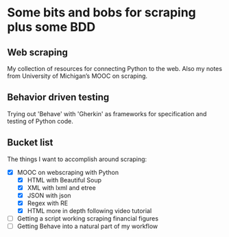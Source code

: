 # Some bits and bobs for scraping <BR> plus some BDD

## Web scraping
My collection of resources for connecting Python to the web. Also my notes from University of Michigan’s MOOC on scraping.

## Behavior driven testing
Trying out 'Behave' with 'Gherkin' as frameworks for specification and testing
of Python code.

## Bucket list
The things I want to accomplish around scraping:

- [x] MOOC on webscraping with Python
	+ [x] HTML with Beautiful Soup
	+ [x] XML with lxml and etree
	+ [x] JSON with json
	+ [x] Regex with RE
	+ [x] HTML more in depth following video tutorial
- [ ] Getting a script working scraping financial figures
- [ ] Getting Behave into a natural part of my workflow